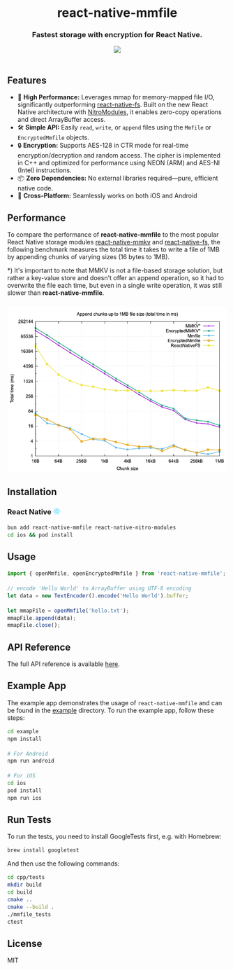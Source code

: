 

<div align="center">
  <h1 align="center">react-native-mmfile</h1>
  <h3 align="center">Fastest storage with encryption for React Native.</h3>
</div>

<div align="center">
  <a align="center" href="https://github.com/weese?tab=followers">
    <img src="https://img.shields.io/github/followers/weese?label=Follow%20%40weese&style=social" />
  </a>
  <br/>
</div>
<br/>

## Features

- 🚀 **High Performance:** Leverages mmap for memory-mapped file I/O, significantly outperforming [react-native-fs](https://github.com/itinance/react-native-fs).
Built on the new React Native architecture with [NitroModules](https://nitro.margelo.com), it enables zero-copy operations and direct ArrayBuffer access.
- 🛠️ **Simple API:** Easily `read`, `write`, or `append` files using the `Mmfile` or `EncryptedMmfile` objects.
- 🔒 **Encryption:** Supports AES-128 in CTR mode for real-time encryption/decryption and random access. The cipher is implemented in C++ and optimized for performance using NEON (ARM) and AES-NI (Intel) instructions.
- 📦 **Zero Dependencies:** No external libraries required—pure, efficient native code.
- 📱 **Cross-Platform:** Seamlessly works on both iOS and Android

## Performance

To compare the performance of **react-native-mmfile** to the most popular React Native storage modules [react-native-mmkv](https://github.com/mrousavy/react-native-mmkv) and [react-native-fs](https://github.com/itinance/react-native-fs), the following benchmark measures the total time it takes to write a file of 1MB by appending chunks of varying sizes (16 bytes to 1MB).

*) It's important to note that MMKV is not a file-based storage solution, but rather a key-value store and doesn't offer an append operation, so it had to overwrite the file each time, but even in a single write operation, it was still slower than **react-native-mmfile**.

<h3>
  <a href="#"><img src="./docs/img/rtn_benchmark_results_ms.png" /></a>
</h3>

## Installation

<h3>
  React Native  <a href="#"><img src="./docs/img/react-native.png" height="15" /></a>
</h3>

```sh
bun add react-native-mmfile react-native-nitro-modules
cd ios && pod install
```

## Usage

```ts
import { openMmfile, openEncryptedMmfile } from 'react-native-mmfile';

// encode 'Hello World' to ArrayBuffer using UTF-8 encoding
let data = new TextEncoder().encode('Hello World').buffer;

let mmapFile = openMmfile('hello.txt');
mmapFile.append(data);
mmapFile.close();
```

## API Reference

The full API reference is available [here](docs/API.md).

## Example App

The example app demonstrates the usage of `react-native-mmfile` and can be found in the [example](example) directory. To run the example app, follow these steps:

```bash
cd example
npm install

# For Android
npm run android 

# For iOS
cd ios
pod install
npm run ios     
```

## Run Tests

To run the tests, you need to install GoogleTests first, e.g. with Homebrew:

```bash
brew install googletest
```

And then use the following commands:

```bash
cd cpp/tests
mkdir build
cd build
cmake ..
cmake --build .
./mmfile_tests
ctest
```

## License

MIT
